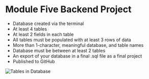 # Module Five Backend Project

- Database created via the terminal
- At least 4 tables
- At least 2 fields in each table
- All tables must be populated with at least 3 rows of data
- More than 1-character, meaningful database, and table names
- Database must be between at least 2 tables
- An export of your database in a final .sql file as a final project
- Published to GitHub

![Tables in Database](https://github.com/Shehu-Muhammad/Module_Five_BE/blob/6db1cfdadde203eb243cac14dd154c81e0337613/images/drawSQL-export-2022-08-01_12_27.png)
